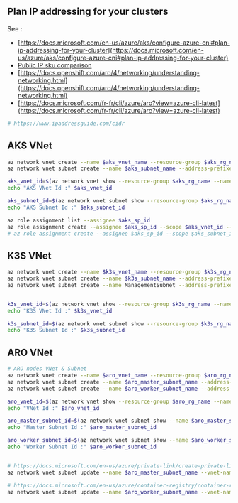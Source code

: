 ## Plan IP addressing for your clusters

See  :

- [https://docs.microsoft.com/en-us/azure/aks/configure-azure-cni#plan-ip-addressing-for-your-cluster](https://docs.microsoft.com/en-us/azure/aks/configure-azure-cni#plan-ip-addressing-for-your-cluster)
- [Public IP sku comparison](https://docs.microsoft.com/en-us/azure/virtual-network/virtual-network-ip-addresses-overview-arm#sku)
- [https://docs.openshift.com/aro/4/networking/understanding-networking.html](https://docs.openshift.com/aro/4/networking/understanding-networking.html)
- [https://docs.microsoft.com/fr-fr/cli/azure/aro?view=azure-cli-latest](https://docs.microsoft.com/fr-fr/cli/azure/aro?view=azure-cli-latest)

```sh
# https://www.ipaddressguide.com/cidr


``` 

## AKS VNet

```sh
az network vnet create --name $aks_vnet_name --resource-group $aks_rg_name --address-prefixes 172.16.0.0/16 --location $location
az network vnet subnet create --name $aks_subnet_name --address-prefixes 172.16.1.0/24 --vnet-name $aks_vnet_name --resource-group $aks_rg_name 

aks_vnet_id=$(az network vnet show --resource-group $aks_rg_name --name $aks_vnet_name --query id -o tsv)
echo "AKS VNet Id :" $aks_vnet_id	

aks_subnet_id=$(az network vnet subnet show --resource-group $aks_rg_name --vnet-name $aks_vnet_name --name $aks_subnet_name --query id -o tsv)
echo "AKS Subnet Id :" $aks_subnet_id	

az role assignment list --assignee $aks_sp_id 
az role assignment create --assignee $aks_sp_id --scope $aks_vnet_id --role Contributor
# az role assignment create --assignee $aks_sp_id --scope $aks_subnet_id --role "Network contributor"
```

## K3S VNet
```sh
az network vnet create --name $k3s_vnet_name --resource-group $k3s_rg_name --address-prefixes 172.3.0.0/16 --location $location
az network vnet subnet create --name $k3s_subnet_name --address-prefixes 172.3.1.0/24 --vnet-name $k3s_vnet_name --resource-group $k3s_rg_name 
az network vnet subnet create --name ManagementSubnet --address-prefixes 172.3.3.0/24 --vnet-name $k3s_vnet_name --resource-group $k3s_rg_name 


k3s_vnet_id=$(az network vnet show --resource-group $k3s_rg_name --name $k3s_vnet_name --query id -o tsv)
echo "K3S VNet Id :" $k3s_vnet_id	

k3s_subnet_id=$(az network vnet subnet show --resource-group $k3s_rg_name --vnet-name $k3s_vnet_name --name $k3s_subnet_name --query id -o tsv)
echo "K3S Subnet Id :" $k3s_subnet_id
```


## ARO VNet
```sh
# ARO nodes VNet & Subnet
az network vnet create --name $aro_vnet_name --resource-group $aro_rg_name --address-prefixes 172.32.0.0/21 --location $location
az network vnet subnet create --name $aro_master_subnet_name --address-prefixes 172.32.1.0/24 --vnet-name $aro_vnet_name --resource-group $aro_rg_name --service-endpoints Microsoft.ContainerRegistry
az network vnet subnet create --name $aro_worker_subnet_name --address-prefixes 172.32.2.0/24 --vnet-name $aro_vnet_name -g $aro_rg_name --service-endpoints Microsoft.ContainerRegistry

aro_vnet_id=$(az network vnet show --resource-group $aro_rg_name --name $aro_vnet_name --query id -o tsv)
echo "VNet Id :" $aro_vnet_id	

aro_master_subnet_id=$(az network vnet subnet show --name $aro_master_subnet_name --vnet-name $aro_vnet_name  -g $aro_rg_name --query id -o tsv)
echo "Master Subnet Id :" $aro_master_subnet_id	

aro_worker_subnet_id=$(az network vnet subnet show --name $aro_worker_subnet_name --vnet-name $aro_vnet_name -g $aro_rg_name --query id -o tsv)
echo "Worker Subnet Id :" $aro_worker_subnet_id


# https://docs.microsoft.com/en-us/azure/private-link/create-private-link-service-cli#disable-private-link-service-network-policies-on-subnet
az network vnet subnet update --name $aro_master_subnet_name --vnet-name $aro_vnet_name -g $aro_rg_name --disable-private-link-service-network-policies true

# https://docs.microsoft.com/en-us/azure/container-registry/container-registry-private-link#disable-network-policies-in-subnet
az network vnet subnet update --name $aro_worker_subnet_name --vnet-name $aro_vnet_name -g $aro_rg_name --disable-private-endpoint-network-policies true

```
